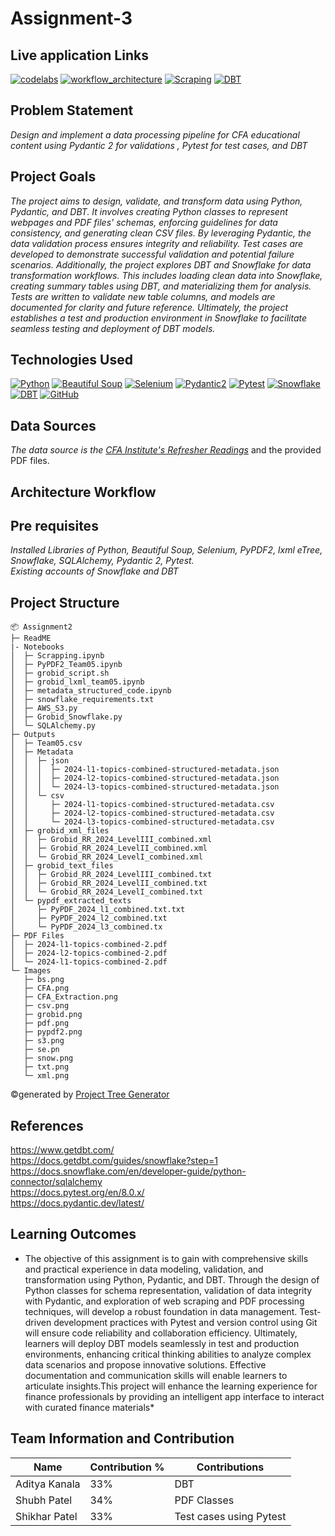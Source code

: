 # Assignment-3

## Live application Links
[![codelabs](https://img.shields.io/badge/codelabs-4285F4?style=for-the-badge&logo=codelabs&logoColor=white)](https://codelabs-preview.appspot.com/?file_id=1H02nPi64xmAH9DNvVs2ri15O0f36IX3hWvasRI22rFc#0)
[![workflow_architecture](https://img.shields.io/badge/workflow_architecture-FC6600?style=for-the-badge&logo=jupyter&logoColor=white)](https://colab.research.google.com/drive/1U5TkNyjqhqrwY55DpaRgKcxTjDZOLemI#scrollTo=-Qt9Twsbjrjy)
[![Scraping](https://img.shields.io/badge/Scraping-FC6600?style=for-the-badge&logo=jupyter&logoColor=white)](https://colab.research.google.com/drive/1HKK_TbHFuo1RNRpOj3LEbVgWnz3oFUM7#scrollTo=GxxIHdiOov8)
[![DBT](https://img.shields.io/badge/DBT-f97f50?style=for-the-badge&logo=jupyter&logoColor=white)](https://colab.research.google.com/drive/11LC8msRagg2MV6e83Q-AYY7wZ5S9anWY#scrollTo=Zq9RiaaUFyMk)


## Problem Statement
*Design and implement a data processing pipeline for CFA educational content using Pydantic 2 for validations , Pytest for test cases, and DBT*

## Project Goals
*The project aims to design, validate, and transform data using Python, Pydantic, and DBT. It involves creating Python classes to represent webpages and PDF files' schemas, enforcing guidelines for data consistency, and generating clean CSV files. By leveraging Pydantic, the data validation process ensures integrity and reliability. Test cases are developed to demonstrate successful validation and potential failure scenarios. Additionally, the project explores DBT and Snowflake for data transformation workflows. This includes loading clean data into Snowflake, creating summary tables using DBT, and materializing them for analysis. Tests are written to validate new table columns, and models are documented for clarity and future reference. Ultimately, the project establishes a test and production environment in Snowflake to facilitate seamless testing and deployment of DBT models.*

## Technologies Used
[![Python](https://img.shields.io/badge/Python-FFD43B?style=for-the-badge&logo=python&logoColor=blue)](https://www.python.org/)
[![Beautiful Soup](https://img.shields.io/badge/beautiful_soup-109989?style=for-the-badge&logo=beautiful_soup&logoColor=white)](https://pypi.org/project/beautifulsoup4/)
[![Selenium](https://img.shields.io/badge/Selenium-39e75f?style=for-the-badge&logo=selenium&logoColor=blue)](https://www.selenium.dev/)
[![Pydantic2](https://img.shields.io/badge/Pydantic_2-EF007E?style=for-the-badge&logo=pydantic&logoColor=blue)](https://docs.pydantic.dev/latest/)
[![Pytest](https://img.shields.io/badge/Pytest-D4E86D?style=for-the-badge&logo=pytest&logoColor=white)](https://docs.pytest.org/en/8.0.x/)
[![Snowflake](https://img.shields.io/badge/Snowflake-90e0ef?style=for-the-badge&logo=snowflake&logoColor=blue)](https://www.snowflake.com/en/)
[![DBT](https://img.shields.io/badge/DBT-f97f50?style=for-the-badge&logo=dbt&logoColor=white)](https://www.getdbt.com/)
[![GitHub](https://img.shields.io/badge/GitHub-100000?style=for-the-badge&logo=github&logoColor=white)](https://github.com/)

## Data Sources
*The data source is the [CFA Institute's Refresher Readings](https://www.cfainstitute.org/membership/professional-development/refresher-readings/#sort=%40refreadingcurriculumyear%20descending)* and the provided PDF files.

## Architecture Workflow


## Pre requisites
*Installed Libraries of Python, Beautiful Soup, Selenium, PyPDF2, lxml eTree, Snowflake, SQLAlchemy, Pydantic 2, Pytest. <br>
Existing accounts of Snowflake and DBT*

## Project Structure
```
📦 Assignment2
├─ ReadME
|- Notebooks
│  ├─ Scrapping.ipynb
│  ├─ PyPDF2_Team05.ipynb
│  ├─ grobid_script.sh
│  ├─ grobid_lxml_team05.ipynb
│  ├─ metadata_structured_code.ipynb
│  ├─ snowflake_requirements.txt
│  ├─ AWS_S3.py
│  ├─ Grobid_Snowflake.py
│  └─ SQLAlchemy.py
├─ Outputs
│  ├─ Team05.csv
│  ├─ Metadata
│  │  ├─ json
│  │  │  ├─ 2024-l1-topics-combined-structured-metadata.json
│  │  │  ├─ 2024-l2-topics-combined-structured-metadata.json
│  │  │  └─ 2024-l3-topics-combined-structured-metadata.json
│  │  └─ csv
│  │     ├─ 2024-l1-topics-combined-structured-metadata.csv
│  │     ├─ 2024-l2-topics-combined-structured-metadata.csv
│  │     └─ 2024-l3-topics-combined-structured-metadata.csv
│  ├─ grobid_xml_files
│  │  ├─ Grobid_RR_2024_LevelIII_combined.xml
│  │  ├─ Grobid_RR_2024_LevelII_combined.xml
│  │  └─ Grobid_RR_2024_LevelI_combined.xml
│  ├─ grobid_text_files
│  │  ├─ Grobid_RR_2024_LevelIII_combined.txt
│  │  ├─ Grobid_RR_2024_LevelII_combined.txt
│  │  └─ Grobid_RR_2024_LevelI_combined.txt
│  └─ pypdf_extracted_texts
│     ├─ PyPDF_2024_l1_combined.txt.txt
│     ├─ PyPDF_2024_l2_combined.txt
│     └─ PyPDF_2024_l3_combined.tx
├─ PDF Files
│  ├─ 2024-l1-topics-combined-2.pdf
│  ├─ 2024-l2-topics-combined-2.pdf
│  └─ 2024-l1-topics-combined-2.pdf
└─ Images
   ├─ bs.png
   ├─ CFA.png
   ├─ CFA_Extraction.png
   ├─ csv.png
   ├─ grobid.png
   ├─ pdf.png
   ├─ pypdf2.png
   ├─ s3.png
   ├─ se.pn
   ├─ snow.png
   ├─ txt.png
   └─ xml.png
```
©generated by [Project Tree Generator](https://woochanleee.github.io/project-tree-generator)

## References
https://www.getdbt.com/ <br>
https://docs.getdbt.com/guides/snowflake?step=1 <br>
https://docs.snowflake.com/en/developer-guide/python-connector/sqlalchemy  <br>
https://docs.pytest.org/en/8.0.x/ <br>
https://docs.pydantic.dev/latest/

## Learning Outcomes
* The objective of this assignment is to gain with comprehensive skills and practical experience in data modeling, validation, and transformation using Python, Pydantic, and DBT. Through the design of Python classes for schema representation, validation of data integrity with Pydantic, and exploration of web scraping and PDF processing techniques, will develop a robust foundation in data management. Test-driven development practices with Pytest and version control using Git will ensure code reliability and collaboration efficiency. Ultimately, learners will deploy DBT models seamlessly in test and production environments, enhancing critical thinking abilities to analyze complex data scenarios and propose innovative solutions. Effective documentation and communication skills will enable learners to articulate insights.This project will enhance the learning experience for finance professionals by providing an intelligent app interface to interact with curated finance materials*

## Team Information and Contribution 

Name | Contribution %| Contributions |
--- |--- | --- |
Aditya Kanala | 33% | DBT|
Shubh Patel | 34% | PDF Classes |
Shikhar Patel | 33% | Test cases using Pytest|
